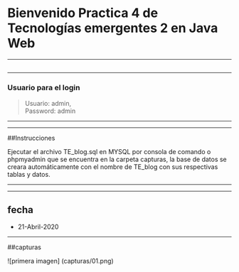 # Bienvenido Practica 4 de Tecnologías emergentes 2 en Java Web
----
##

----
### Usuario para el login

> Usuario: admin,   
> Password: admin
----

----

##Instrucciones

Ejecutar el archivo TE_blog.sql en MYSQL por consola de comando o phpmyadmin
que se encuentra en la carpeta capturas, 
la base de datos se creara automáticamente 
con el nombre de TE_blog con sus respectivas tablas y datos.

----


----
## fecha
* 21-Abril-2020 

----
##capturas

![primera imagen] (capturas/01.png)


